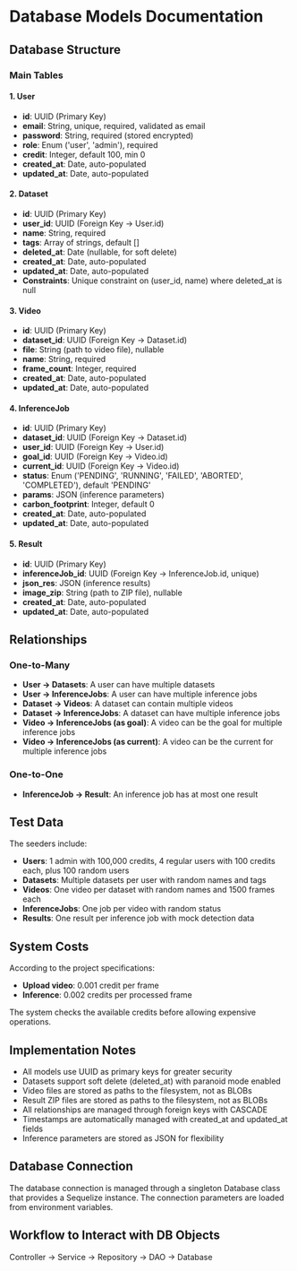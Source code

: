 # Database Models Documentation

## Database Structure

### Main Tables

#### 1. User

- **id**: UUID (Primary Key)
- **email**: String, unique, required, validated as email
- **password**: String, required (stored encrypted)
- **role**: Enum ('user', 'admin'), required
- **credit**: Integer, default 100, min 0
- **created_at**: Date, auto-populated
- **updated_at**: Date, auto-populated

#### 2. Dataset

- **id**: UUID (Primary Key)
- **user_id**: UUID (Foreign Key → User.id)
- **name**: String, required
- **tags**: Array of strings, default []
- **deleted_at**: Date (nullable, for soft delete)
- **created_at**: Date, auto-populated
- **updated_at**: Date, auto-populated
- **Constraints**: Unique constraint on (user_id, name) where deleted_at is null

#### 3. Video

- **id**: UUID (Primary Key)
- **dataset_id**: UUID (Foreign Key → Dataset.id)
- **file**: String (path to video file), nullable
- **name**: String, required
- **frame_count**: Integer, required
- **created_at**: Date, auto-populated
- **updated_at**: Date, auto-populated

#### 4. InferenceJob

- **id**: UUID (Primary Key)
- **dataset_id**: UUID (Foreign Key → Dataset.id)
- **user_id**: UUID (Foreign Key → User.id)
- **goal_id**: UUID (Foreign Key → Video.id)
- **current_id**: UUID (Foreign Key → Video.id)
- **status**: Enum ('PENDING', 'RUNNING', 'FAILED', 'ABORTED', 'COMPLETED'), default 'PENDING'
- **params**: JSON (inference parameters)
- **carbon_footprint**: Integer, default 0
- **created_at**: Date, auto-populated
- **updated_at**: Date, auto-populated

#### 5. Result

- **id**: UUID (Primary Key)
- **inferenceJob_id**: UUID (Foreign Key → InferenceJob.id, unique)
- **json_res**: JSON (inference results)
- **image_zip**: String (path to ZIP file), nullable
- **created_at**: Date, auto-populated
- **updated_at**: Date, auto-populated

## Relationships

### One-to-Many

- **User → Datasets**: A user can have multiple datasets
- **User → InferenceJobs**: A user can have multiple inference jobs
- **Dataset → Videos**: A dataset can contain multiple videos
- **Dataset → InferenceJobs**: A dataset can have multiple inference jobs
- **Video → InferenceJobs (as goal)**: A video can be the goal for multiple inference jobs
- **Video → InferenceJobs (as current)**: A video can be the current for multiple inference jobs

### One-to-One

- **InferenceJob → Result**: An inference job has at most one result

## Test Data

The seeders include:

- **Users**: 1 admin with 100,000 credits, 4 regular users with 100 credits each, plus 100 random users
- **Datasets**: Multiple datasets per user with random names and tags
- **Videos**: One video per dataset with random names and 1500 frames each
- **InferenceJobs**: One job per video with random status
- **Results**: One result per inference job with mock detection data

## System Costs

According to the project specifications:

- **Upload video**: 0.001 credit per frame
- **Inference**: 0.002 credits per processed frame

The system checks the available credits before allowing expensive operations.

## Implementation Notes

- All models use UUID as primary keys for greater security
- Datasets support soft delete (deleted_at) with paranoid mode enabled
- Video files are stored as paths to the filesystem, not as BLOBs
- Result ZIP files are stored as paths to the filesystem, not as BLOBs
- All relationships are managed through foreign keys with CASCADE
- Timestamps are automatically managed with created_at and updated_at fields
- Inference parameters are stored as JSON for flexibility

## Database Connection

The database connection is managed through a singleton Database class that provides a Sequelize instance. The connection parameters are loaded from environment variables.

## Workflow to Interact with DB Objects

Controller → Service → Repository → DAO → Database
